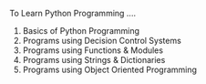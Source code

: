 To Learn Python Programming ....
1) Basics of Python Programming 
2) Programs using Decision Control Systems
3) Programs using Functions & Modules
4) Programs using Strings & Dictionaries
5) Programs using Object Oriented Programming 
